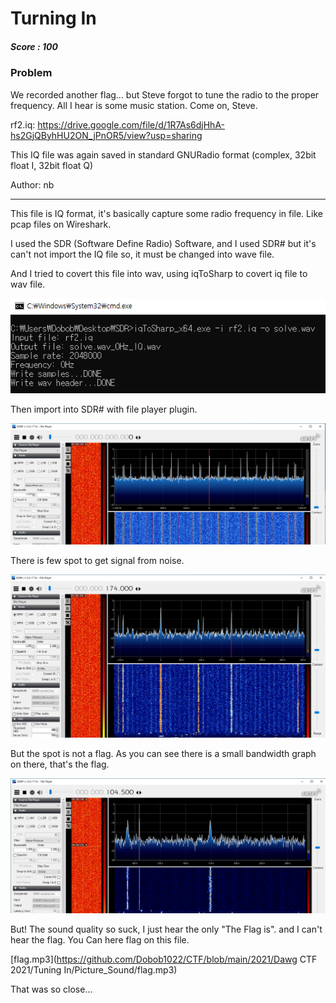 # Turning In

##### Score : 100

### Problem

We recorded another flag... but Steve forgot to tune the radio to the proper frequency. All I hear is some music station. Come on, Steve.

rf2.iq: https://drive.google.com/file/d/1R7As6djHhA-hs2GjQByhHU2ON_jPnOR5/view?usp=sharing

This IQ file was again saved in standard GNURadio format (complex, 32bit float I, 32bit float Q)

Author: nb

---




This file is IQ format, it's basically capture some radio frequency in file. Like pcap files on Wireshark.

I used the SDR (Software Define Radio) Software, and I used SDR# but it's can't not import the IQ file so, it must be changed into wave file.

And I tried to covert this file into wav, using iqToSharp to covert iq file to wav file.

![1.PNG](https://github.com/Dobob1022/CTF/blob/main/2021/Dawg%20CTF%202021/Tuning%20In/Pictures/1.PNG?raw=true)

Then import into SDR# with file player plugin.

![2.PNG](https://github.com/Dobob1022/CTF/blob/main/2021/Dawg%20CTF%202021/Tuning%20In/Pictures/2.PNG?raw=true)

There is few spot to get signal from noise.

![radiostation.PNG](https://github.com/Dobob1022/CTF/blob/main/2021/Dawg%20CTF%202021/Tuning%20In/Pictures/radiostation.PNG?raw=true)

But the spot is not a flag. As you can see there is a small bandwidth graph on there, that's the flag.

![flag.PNG](https://github.com/Dobob1022/CTF/blob/main/2021/Dawg%20CTF%202021/Tuning%20In/Pictures/flag.PNG?raw=true)

But! The sound quality so suck, I just hear the only "The Flag is". and I can't hear the flag. 
You Can here flag on this file. 

[flag.mp3](https://github.com/Dobob1022/CTF/blob/main/2021/Dawg CTF 2021/Tuning In/Picture_Sound/flag.mp3)



That was so close...